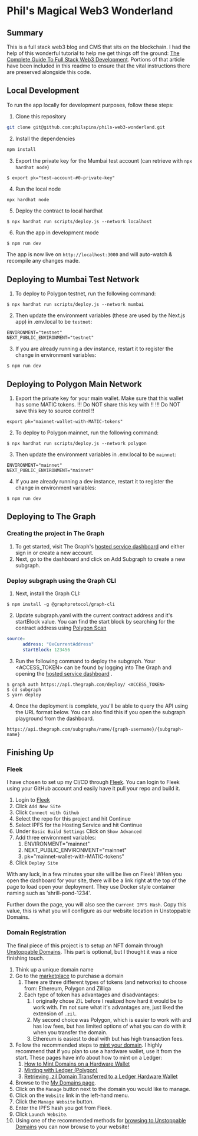 # Phil's Magical Web3 Wonderland


## Summary

This is a full stack web3 blog and CMS that sits on the blockchain. I had the help of this wonderful tutorial to help me get things off the ground: [The Complete Guide To Full Stack Web3 Development](https://dev.to/dabit3/the-complete-guide-to-full-stack-web3-development-4g74). Portions of that article have been included in this readme to ensure that the vital instructions there are preserved alongside this code.

## Local Development

To run the app locally for development purposes, follow these steps:

1. Clone this repository

```sh
git clone git@github.com:philspins/phils-web3-wonderland.git
```

2. Install the dependencies

```sh
npm install
```

3. Export the private key for the Mumbai test account (can retrieve with `npx hardhat node`)

```shell
$ export pk="test-account-#0-private-key"
```

4. Run the local node

```sh
npx hardhat node
```

5. Deploy the contract to local hardhat

```shell
$ npx hardhat run scripts/deploy.js --network localhost
```

6. Run the app in development mode

```shell
$ npm run dev
```

The app is now live on `http://localhost:3000` and will auto-watch & recompile any changes made.

## Deploying to Mumbai Test Network

1. To deploy to Polygon testnet, run the following command:

```shell
$ npx hardhat run scripts/deploy.js --network mumbai
```

2. Then update the environment variables (these are used by the Next.js app) in .env.local to be `testnet`:

```shell
ENVIRONMENT="testnet"
NEXT_PUBLIC_ENVIRONMENT="testnet"
```

3. If you are already running a dev instance, restart it to register the change in environment variables:

```shell
$ npm run dev
```

## Deploying to Polygon Main Network

1. Export the private key for your main wallet.  Make sure that this wallet has some MATIC tokens. 
!!! Do NOT share this key with !!
!!! Do NOT save this key to source control !!
```
export pk="mainnet-wallet-with-MATIC-tokens"
```

2. To deploy to Polygon mainnet, run the following command:

```shell
$ npx hardhat run scripts/deploy.js --network polygon
```

3. Then update the environment variables in .env.local to be `mainnet`:

```shell
ENVIRONMENT="mainnet"
NEXT_PUBLIC_ENVIRONMENT="mainnet"
```

4. If you are already running a dev instance, restart it to register the change in environment variables:

```shell
$ npm run dev
```

## Deploying to The Graph

### Creating the project in The Graph

1. To get started, visit The Graph's [hosted service dashboard](https://thegraph.com/hosted-service/dashboard) and either sign in or create a new 
account. 
2. Next, go to the dashboard and click on Add Subgraph to create a new subgraph.


### Deploy subgraph using the Graph CLI

1. Next, install the Graph CLI:

```shell
$ npm install -g @graphprotocol/graph-cli
```

2. Update subgraph.yaml with the current contract address and it's startBlock value.  You can find the start block by searching for the contract address using [Polygon Scan](https://polygonscan.com/)

```yaml
source:
      address: "0xCurrentAddress"
      startBlock: 123456
```

3. Run the following command to deploy the subgraph. Your <ACCESS_TOKEN> can be found by logging into The Graph and opening the [hosted service dashboard](https://thegraph.com/hosted-service/dashboard) 
.
```shell
$ graph auth https://api.thegraph.com/deploy/ <ACCESS_TOKEN>
$ cd subgraph
$ yarn deploy
```

4. Once the deployment is complete, you'll be able to query the API using the URL format below.  You can also find this if you open the subgraph playground from the dashboard.
```
https://api.thegraph.com/subgraphs/name/{graph-username}/{subgraph-name}
```

## Finishing Up

### Fleek

I have chosen to set up my CI/CD through [Fleek](https://fleek.co). You can login to Fleek using your GitHub account and easily have it pull your repo and build it.

1. Login to [Fleek](https://fleek.co)
2. Click `Add New Site`
3. Click `Connect with Github`
4. Select the repo for this project and hit Continue
5. Select IPFS for the Hosting Service and hit Continue
6. Under `Basic Build Settings` Click on `Show Advanced`
7. Add three environment variables:
   1. ENVIRONMENT="mainnet"
   2. NEXT_PUBLIC_ENVIRONMENT="mainnet"
   3. pk="mainnet-wallet-with-MATIC-tokens"
8. Click `Deploy Site`

With any luck, in a few minutes your site will be live on Fleek!  WHen you open the dashboard for your site, there will be a link right at the top of the page to load open your deployment.  They use Docker style container naming such as 'shrill-pond-1234'.

Further down the page, you will also see the `Current IPFS Hash`.  Copy this value, this is what you will configure as our website location in Unstoppable Domains.

### Domain Registration

The final piece of this project is to setup an NFT domain through [Unstoppable Domains](https://unstoppabledomains.com/).  This part is optional, but I thought it was a nice finishing touch.  

1. Think up a unique domain name 
2. Go to the [marketplace](https://unstoppabledomains.com/search) to purchase a domain
   1. There are three different types of tokens (and networks) to choose from: Ethereum, Polygon and Zilliqa
   2. Each type of token has advantages and disadvantages:
      1. I originally chose ZIL before I realized how hard it would be to work with.  I'm not sure what it's advantages are, just liked the extension of `.zil`.
      2. My second choice was Polygon, which is easier to work with and has low fees, but has limited options of what you can do with it when you transfer the domain.  
      3. Ethereum is easiest to deal with but has high transaction fees.
3. Follow the recommended steps to [mint your domain](https://support.unstoppabledomains.com/support/solutions/articles/48001181696-mint-your-domain).  I highly recommend that if you plan to use a hardware wallet, use it from the start.  These pages have info about how to mint on a Ledger:
   1. [How to Mint Domains on a Hardware Wallet](https://support.unstoppabledomains.com/support/solutions/articles/48001185901-how-to-mint-domains-on-a-hardware-wallet)
   2. [Minting with Ledger (Polygon)](https://support.unstoppabledomains.com/support/solutions/articles/48001203751-minting-with-ledger-polygon-)
   3. [Retrieving .zil Domain Transferred to a Ledger Hardware Wallet](https://support.unstoppabledomains.com/support/solutions/articles/48001208652-retrieving-zil-domain-transferred-to-a-ledger-hardware-wallet)
4. Browse to the [My Domains page](https://unstoppabledomains.com/domains).
5. Click on the `Manage` button next to the domain you would like to manage.
6. Click on the `Website` link in the left-hand menu.
7. Click the `Manage Website` button.
8. Enter the IPFS hash you got from Fleek.
9. Click `Launch Website`.
10. Using one of the recommended methods for [browsing to Unstoppable Domains](https://unstoppabledomains.com/learn/where-you-can-view-unstoppable-domains) you can now browse to your website! 